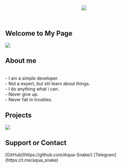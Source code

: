<div style="text-align:center"><h1><link rel="Aqua-Snake" href="https://github.com/Aqua-Snake/"></h1></div>
<p align="center">
  <img src="https://i.ibb.co/nmNMqr6/aqlogo.png" />
</p>

<br>

<p align="center">

<h2>Welcome to My Page</h2>


<img src="https://media.giphy.com/media/oQKWEqvuxfHPIo77NN/giphy.gif" />

<br>


<h2>About me</h2>

<br>
- I am a simple developer. <br>
- Not a expert, but stil learn about things. <br>
- I do anything what i can. <br>
- Never give up. <br>
- Never fall in troubles. <br>

<h2>Projects</h2>

<img src="https://i.ibb.co/h26VWqL/CyberBot.jpg" />


<br>
<h2>Support or Contact</h2>
[GitHub](https://github.com/Aqua-Snake/) 
[Telegram](https://t.me/aqua_snake)
